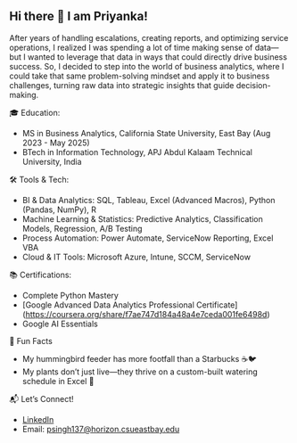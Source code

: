 ## Hi there 👋 I am Priyanka!

After years of handling escalations, creating reports, and optimizing service operations, I realized I was spending a lot of time making sense of data—but I wanted to leverage that data in ways that could directly drive business success. So, I decided to step into the world of business analytics, where I could take that same problem-solving mindset and apply it to business challenges, turning raw data into strategic insights that guide decision-making.  

🎓 Education:  
- MS in Business Analytics, California State University, East Bay (Aug 2023 - May 2025)  
- BTech in Information Technology, APJ Abdul Kalaam Technical University, India   

🛠️ Tools & Tech:  
-	BI & Data Analytics: SQL, Tableau, Excel (Advanced Macros), Python (Pandas, NumPy), R   
-	Machine Learning & Statistics: Predictive Analytics, Classification Models, Regression, A/B Testing  
-	Process Automation: Power Automate, ServiceNow Reporting, Excel VBA  
-	Cloud & IT Tools: Microsoft Azure, Intune, SCCM, ServiceNow  

📚 Certifications:  
- Complete Python Mastery  
- [Google Advanced Data Analytics Professional Certificate] (https://coursera.org/share/f7ae747d184a48a4e7ceda001fe6498d) 
- Google AI Essentials  

🌱 Fun Facts  
- My hummingbird feeder has more footfall than a Starbucks ☕🐦
- My plants don’t just live—they thrive on a custom-built watering schedule in Excel 🌿  

📬 Let’s Connect!  

- [LinkedIn](https://www.linkedin.com/in/priyankasingh812/)  
- Email: psingh137@horizon.csueastbay.edu
